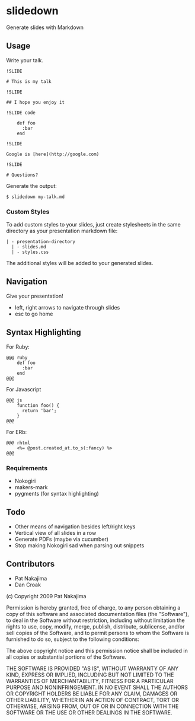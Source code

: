 # slidedown

Generate slides with Markdown

## Usage

Write your talk.

    !SLIDE
    
    # This is my talk
    
    !SLIDE
    
    ## I hope you enjoy it
    
    !SLIDE code
    
        def foo
          :bar
        end
    
    !SLIDE
    
    Google is [here](http://google.com)
    
    !SLIDE
    
    # Questions?

Generate the output:

    $ slidedown my-talk.md

### Custom Styles

To add custom styles to your slides, just create stylesheets in the same directory as your presentation markdown file:

    | - presentation-directory
      | - slides.md
      | - styles.css

The additional styles will be added to your generated slides.

## Navigation

Give your presentation!

* left, right arrows to navigate through slides
* esc to go home

## Syntax Highlighting

For Ruby:

    @@@ ruby
        def foo
          :bar
        end
    @@@

For Javascript

    @@@ js
        function foo() {
          return 'bar';
        }
    @@@

For ERb:

    @@@ rhtml
        <%= @post.created_at.to_s(:fancy) %>
    @@@

### Requirements

* Nokogiri
* makers-mark
* pygments (for syntax highlighting)

## Todo

* Other means of navigation besides left/right keys
* Vertical view of all slides in a row
* Generate PDFs (maybe via cucumber)
* Stop making Nokogiri sad when parsing out snippets

## Contributors

* Pat Nakajima
* Dan Croak

(c) Copyright 2009 Pat Nakajima

Permission is hereby granted, free of charge, to any person
obtaining a copy of this software and associated documentation
files (the "Software"), to deal in the Software without
restriction, including without limitation the rights to use,
copy, modify, merge, publish, distribute, sublicense, and/or sell
copies of the Software, and to permit persons to whom the
Software is furnished to do so, subject to the following
conditions:
 
The above copyright notice and this permission notice shall be
included in all copies or substantial portions of the Software.
 
THE SOFTWARE IS PROVIDED "AS IS", WITHOUT WARRANTY OF ANY KIND,
EXPRESS OR IMPLIED, INCLUDING BUT NOT LIMITED TO THE WARRANTIES
OF MERCHANTABILITY, FITNESS FOR A PARTICULAR PURPOSE AND
NONINFRINGEMENT. IN NO EVENT SHALL THE AUTHORS OR COPYRIGHT
HOLDERS BE LIABLE FOR ANY CLAIM, DAMAGES OR OTHER LIABILITY,
WHETHER IN AN ACTION OF CONTRACT, TORT OR OTHERWISE, ARISING
FROM, OUT OF OR IN CONNECTION WITH THE SOFTWARE OR THE USE OR
OTHER DEALINGS IN THE SOFTWARE.
